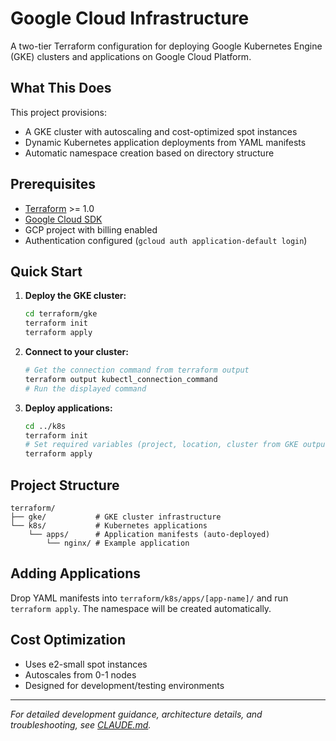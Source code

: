 # Google Cloud Infrastructure

A two-tier Terraform configuration for deploying Google Kubernetes Engine (GKE) clusters and applications on Google Cloud Platform.

## What This Does

This project provisions:

- A GKE cluster with autoscaling and cost-optimized spot instances
- Dynamic Kubernetes application deployments from YAML manifests
- Automatic namespace creation based on directory structure

## Prerequisites

- [Terraform](https://terraform.io/downloads) >= 1.0
- [Google Cloud SDK](https://cloud.google.com/sdk/docs/install)
- GCP project with billing enabled
- Authentication configured (`gcloud auth application-default login`)

## Quick Start

1. **Deploy the GKE cluster:**

   ```bash
   cd terraform/gke
   terraform init
   terraform apply
   ```

2. **Connect to your cluster:**

   ```bash
   # Get the connection command from terraform output
   terraform output kubectl_connection_command
   # Run the displayed command
   ```

3. **Deploy applications:**

   ```bash
   cd ../k8s
   terraform init
   # Set required variables (project, location, cluster from GKE output)
   terraform apply
   ```

## Project Structure

```tree
terraform/
├── gke/           # GKE cluster infrastructure
└── k8s/           # Kubernetes applications
    └── apps/      # Application manifests (auto-deployed)
        └── nginx/ # Example application
```

## Adding Applications

Drop YAML manifests into `terraform/k8s/apps/[app-name]/` and run `terraform apply`. The namespace will be created automatically.

## Cost Optimization

- Uses e2-small spot instances
- Autoscales from 0-1 nodes
- Designed for development/testing environments

---

*For detailed development guidance, architecture details, and troubleshooting, see [CLAUDE.md](CLAUDE.md).*
